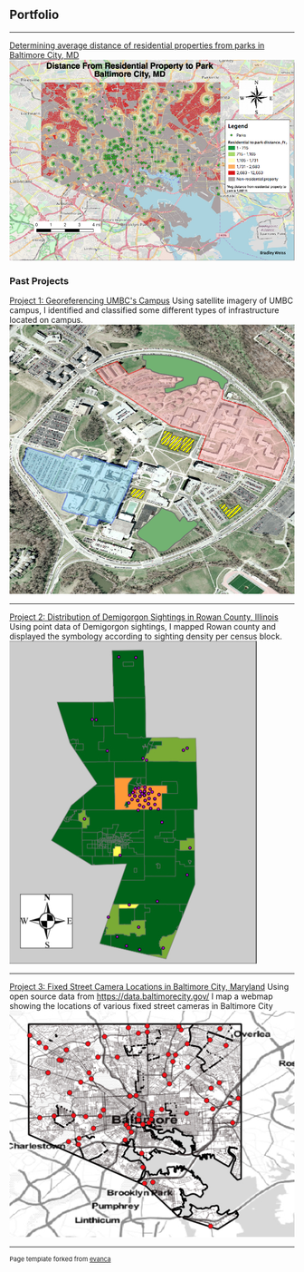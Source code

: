 ## Portfolio

---

[Determining average distance of residential properties from parks in Baltimore City, MD](/project1_486/README.md)
<img src="images/BmoreDist2Park.png?raw=true"/>

### Past Projects

[Project 1: Georeferencing UMBC's Campus](/projects/project1.md)
Using satellite imagery of UMBC campus, I identified and classified some different types of infrastructure located on campus. 
<img src="images/L2P2_thumb.png?raw=true"/>

---
[Project 2: Distribution of Demigorgon Sightings in Rowan County, Illinois ](/projects/project2.md)
Using point data of Demigorgon sightings, I mapped Rowan county and displayed the symbology according to sighting density per census block.
<img src="images/Demigorg.png?raw=true"/>

---
[Project 3: Fixed Street Camera Locations in Baltimore City, Maryland](/qgis2web_2020_02_16-14_27_49_637758)
Using open source data from https://data.baltimorecity.gov/ I map a webmap showing the locations of various fixed street cameras in Baltimore City 
<img src="images/Webmapsnip.png?raw=true"/>

---
<p style="font-size:11px">Page template forked from <a href="https://github.com/evanca/quick-portfolio">evanca</a></p>
<!-- Remove above link if you don't want to attibute -->
